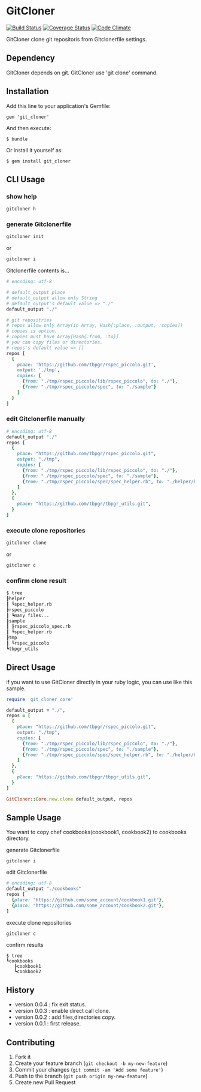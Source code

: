 # GitCloner

[![Build Status](https://travis-ci.org/tbpgr/git_cloner.png?branch=master)](https://travis-ci.org/tbpgr/git_cloner)
[![Coverage Status](https://coveralls.io/repos/tbpgr/git_cloner/badge.png)](https://coveralls.io/r/tbpgr/git_cloner)
[![Code Climate](https://codeclimate.com/github/tbpgr/git_cloner.png)](https://codeclimate.com/github/tbpgr/git_cloner)

GitCloner clone git repositoris from Gitclonerfile settings.

## Dependency
GitCloner depends on git. GitCloner use 'git clone' command.

## Installation

Add this line to your application's Gemfile:

    gem 'git_cloner'

And then execute:

    $ bundle

Or install it yourself as:

    $ gem install git_cloner

## CLI Usage

### show help

~~~bash
gitcloner h
~~~

### generate Gitclonerfile

~~~bash
gitcloner init
~~~

or 

~~~bash
gitcloner i
~~~

Gitclonerfile contents is...  

~~~ruby
# encoding: utf-8

# default_output place
# default_output allow only String
# default_output's default value => "./"
default_output "./"

# git repositries
# repos allow only Array(in Array, Hash[:place, :output, :copies])
# copies is option.
# copies must have Array[Hash{:from, :to}].
# you can copy files or directories.
# repos's default value => []
repos [
  {
    place: 'https://github.com/tbpgr/rspec_piccolo.git',
    output: './tmp',
    copies: [
      {from: "./tmp/rspec_piccolo/lib/rspec_piccolo", to: "./"},
      {from: "./tmp/rspec_piccolo/spec", to: "./sample"}
    ]
  }
]
~~~

### edit Gitclonerfile manually

~~~ruby
# encoding: utf-8
default_output "./"
repos [
  {
    place: "https://github.com/tbpgr/rspec_piccolo.git",
    output: "./tmp",
    copies: [
      {from: "./tmp/rspec_piccolo/lib/rspec_piccolo", to: "./"}, 
      {from: "./tmp/rspec_piccolo/spec", to: "./sample"}, 
      {from: "./tmp/rspec_piccolo/spec/spec_helper.rb", to: "./helper/helper.rb"}, 
    ]
  },
  {
    place: "https://github.com/tbpgr/tbpgr_utils.git",
  }
]
~~~

### execute clone repositories

~~~bash
gitcloner clone
~~~

or

~~~bash
gitcloner c
~~~

### confirm clone result

~~~bash
$ tree
┠helper
┃ ┗spec_helper.rb
┠rspec_piccolo
┃ ┗many files...
┠sample
┃ ┠rspec_piccolo_spec.rb
┃ ┗spec_helper.rb
┠tmp
┃ ┗rspec_piccolo
┗tbpgr_utils
~~~

## Direct Usage
if you want to use GitCloner directly in your ruby logic, you can use like this sample.

~~~ruby
require 'git_cloner_core'

default_output = "./",
repos = [
  {
    place: "https://github.com/tbpgr/rspec_piccolo.git",
    output: "./tmp",
    copies: [
      {from: "./tmp/rspec_piccolo/lib/rspec_piccolo", to: "./"}, 
      {from: "./tmp/rspec_piccolo/spec", to: "./sample"}, 
      {from: "./tmp/rspec_piccolo/spec/spec_helper.rb", to: "./helper/helper.rb"}, 
    ]
  },
  {
    place: "https://github.com/tbpgr/tbpgr_utils.git",
  }
]

GitCloner::Core.new.clone default_output, repos
~~~

## Sample Usage
You want to copy chef cookbooks(cookbook1, cookbook2) to cookbooks directory.

generate Gitclonerfile  

~~~
gitcloner i
~~~

edit Gitclonerfile  

~~~ruby
# encoding: utf-8
default_output "./cookbooks"
repos [
  {place: "https://github.com/some_account/cookbook1.git"},
  {place: "https://github.com/some_account/cookbook2.git"},
]
~~~

execute clone repositories  

~~~bash
gitcloner c
~~~

confirm results  

~~~
$ tree
┗cookbooks
   ┠cookbook1
   ┗cookbook2
~~~

## History
* version 0.0.4 : fix exit status.
* version 0.0.3 : enable direct call clone.
* version 0.0.2 : add files,directories copy.
* version 0.0.1 : first release.

## Contributing

1. Fork it
2. Create your feature branch (`git checkout -b my-new-feature`)
3. Commit your changes (`git commit -am 'Add some feature'`)
4. Push to the branch (`git push origin my-new-feature`)
5. Create new Pull Request
